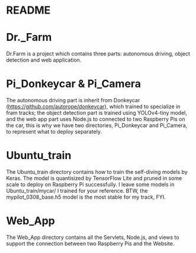 # README

# Dr._Farm
Dr.Farm is a project which contains three parts: autonomous driving, object detection and web application.

# Pi_Donkeycar & Pi_Camera
The autonomous driving part is inherit from Donkeycar (https://github.com/autorope/donkeycar), which trained to specialize in fram tracks; the object detection part is trained using YOLOv4-tiny model, and the web app part uses Node.js to connected to two Raspberry Pis on the car, this is why we have two directories, Pi_Donkeycar and Pi_Camera, to represent what to deploy separately.

# Ubuntu_train
The Ubuntu_train directory contains how to train the self-diving models by Keras. The model is quantisized by TensorFlow Lite and pruned in some scale to deploy on Raspberry Pi successfully. I leave some models in Ubuntu_train/mycar/ I trained for your reference. BTW, the mypilot_0308_base.h5 model is the most stable for my track, FYI.

# Web_App
The Web_App directory contains all the Servlets, Node.js, and views to support the connection between two Raspberry Pis and the Website.

